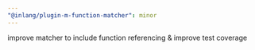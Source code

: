 ```yaml
---
"@inlang/plugin-m-function-matcher": minor
---
```


improve matcher to include function referencing & improve test coverage
